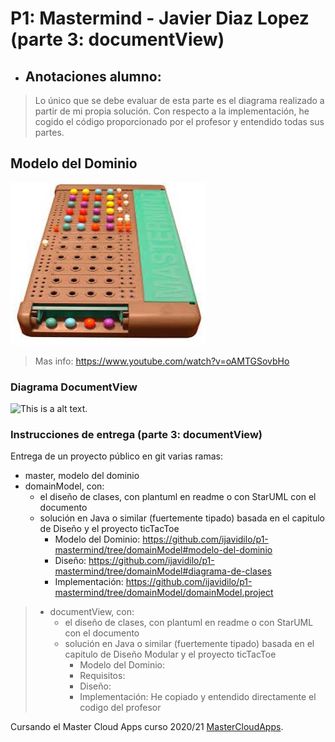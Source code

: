 # P1: Mastermind - Javier Diaz Lopez (parte 3: documentView)

  * ## Anotaciones alumno: 
  > Lo único que se debe evaluar de esta parte es el diagrama realizado a partir de mi propia solución. Con respecto a la implementación, he cogido el código proporcionado por el profesor y entendido todas sus partes. 

## Modelo del Dominio
![This is a alt text.](Mastermind.jpg "Mastermind.")
>Mas info: https://www.youtube.com/watch?v=oAMTGSovbHo

### Diagrama DocumentView
![This is a alt text.](document-view.jpg "Mastermind document view")

### Instrucciones de entrega (parte 3: documentView)

Entrega de un proyecto público en git varias ramas:

* master, modelo del dominio
* domainModel, con:
    * el diseño de clases, con plantuml en readme o con StarUML con el documento  
    * solución en Java o similar (fuertemente tipado) basada en el capitulo de Diseño y el proyecto ticTacToe
        * Modelo del Dominio: https://github.com/ijavidilo/p1-mastermind/tree/domainModel#modelo-del-dominio
        * Diseño: https://github.com/ijavidilo/p1-mastermind/tree/domainModel#diagrama-de-clases
        * Implementación:  https://github.com/ijavidilo/p1-mastermind/tree/domainModel/domainModel.project
> * documentView, con:
>    * el diseño de clases, con plantuml en readme o con StarUML con el documento  
>    * solución en Java o similar (fuertemente tipado) basada en el capitulo de Diseño Modular y el proyecto ticTacToe
>        * Modelo del Dominio: 
>        * Requisitos: 
>        * Diseño: 
>        * Implementación: He copiado y entendido directamente el codigo del profesor


Cursando el Master Cloud Apps curso 2020/21 [MasterCloudApps](https://www.codeurjc.es/mastercloudapps/).